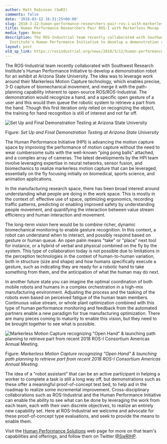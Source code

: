 ```yaml
---
author: Matt Robinson (SwRI)
comments: false
date: '2018-03-12 16:31:25+00:00'
slug: 2018-3-12-human-performance-researchers-pair-ros-i-with-markerless-mocap
title: Human Performance Researchers Pair ROS-I with Markerless Mocap
media_type: None
description: The ROS-Industrial team recently collaborated with Southwest Research
  Institute's Human Performance Initiative to develop a demonstration robot ...
layout: post
old_sp_link: https://rosindustrial.org/news/2018/3/12/human-performance-researchers-pair-ros-i-with-markerless-mocap
---
```


The ROS-Industrial team recently collaborated with Southwest Research Institute's Human Performance Initiative to develop a demonstration robot for an exhibit at Arizona State University. The idea was to leverage work around their Markerless Motion Capture technology, which enables precise, 3-D capture of biomechanical movement, and merge it with the path-planning capability inherent to open-source ROS/ROS-Industrial. The demonstration would recognize a hand, and a specific open gesture of a user and this would then queue the robotic system to retrieve a part from the hand. Though this first iteration only relied on recognizing the object, the training for hand recognition is still of interest and not far off.

![Set Up and Final Demonstration Testing at Arizona State University](https://images.squarespace-cdn.com/content/v1/51df34b1e4b08840dcfd2841/1520871325892-BSW8PN2KUII32V3VCYDF/setup2.jpg)

Figure: *Set Up and Final Demonstration Testing at Arizona State University*

The Human Performance Initiative (HPI) is advancing the motion capture space by improving the performance of motion capture without the need to wear cumbersome suits with the well-known "ping pong balls" attached, and a complex array of cameras. The latest developments by the HPI team involve leveraging expertise in neural networks, sensor fusion, and biomechanics to realize markerless motion capture that can be leveraged, essentially on the fly focusing initially on biomedical, sports science, and animation applications.

In the manufacturing research space, there has been broad interest around understanding what people are doing in the work space. This is mostly in the context of: effective use of space, optimizing ergonomics, recording traffic patterns, predicting or enabling improved safety by understanding people movement, and quantifying the interaction between value stream efficiency and human interaction and movement.

The long-term vision here would be to combine richer, dynamic biomechanical monitoring to enable gesture recognition. In this context, a robot can understand when to interact, and possibly respond based on gesture or human queue. An open palm means "take" or "place" next tool for instance, or a hybrid of verbal and physical combined on the fly by the system. This type of collaboration today is not possible due to limitations in the perception technologies in the context of human-to-human variation, both in structure (size and shape) and how humans specifically execute a gesture, such as indicating they are ready for a robotic hand to take something from them, and the anticipation of what the human may do next. 

In another future state you can imagine the optimal coordination of both mobile robots and humans in a complex orchestration in a high-mix manufacturing environment. Adjusting the process and the tasking of the robots even based on perceived fatigue of the human team members. Continuous value stream, or whole plant optimization combined with this type of human performance monitoring and feedback from the automated partners enable a new paradigm for true manufacturing optimization. There are many pieces coming to maturity to enable this vision, but they need to be brought together to see what is possible.

![Markerless Motion Capture recognizing "Open Hand" &amp; launching path planning to retrieve part from recent 2018 ROS-I Consortium Americas Annual Meeting.](https://images.squarespace-cdn.com/content/v1/51df34b1e4b08840dcfd2841/1520871893559-FMEUUE4MGHW1FQ0MAH87/20180307_133623.jpg)

Figure: *Markerless Motion Capture recognizing "Open Hand" & launching path planning to retrieve part from recent 2018 ROS-I Consortium Americas Annual Meeting.*

The idea of a "robot assistant" that can be an active participant in helping a worker to complete a task is still a long way off, but demonstrations such as these offer a meaningful proof-of-concept test bed, to help aid in the roadmap to realize some incremental improvement. Cross-disciplinary collaborations such as ROS-Industrial and the Human Performance Initiative can enable the ability to see what can be done by leveraging the work from each team, each with their own discrete objectives, to realize an entirely new capability set. Here at ROS-Industrial we welcome and advocate for these proof-of-concept type evaluations, and seek to provide the means to enable them.

Visit the [Human Performance Solutions](https://www.swri.org/biomechanics-human-performance-sensing-perception/human-performance-solutions?utm_source=ROSIsite&utm_medium=blog&utm_campaign=ASUdemoblog) web page for more on that team's capabilities and offerings, and follow them on Twitter [@SwRIHP](https://twitter.com/swrihpi).


